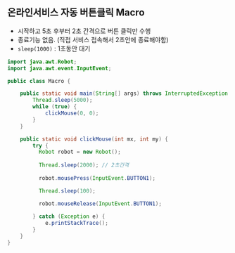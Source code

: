 ## 온라인서비스 자동 버튼클릭 Macro

- 시작하고 5초 후부터 2초 간격으로 버튼 클릭만 수행
- 종료기능 없음. (직접 서비스 접속해서 2초안에 종료해야함)
- `sleep(1000)` : 1초동안 대기

```java
import java.awt.Robot;
import java.awt.event.InputEvent;

public class Macro {

    public static void main(String[] args) throws InterruptedException {
        Thread.sleep(5000);
        while (true) {
            clickMouse(0, 0);
        }
    }

    public static void clickMouse(int mx, int my) {
        try {
          Robot robot = new Robot();
          
          Thread.sleep(2000); // 2초간격
          
          robot.mousePress(InputEvent.BUTTON1);

          Thread.sleep(100);

          robot.mouseRelease(InputEvent.BUTTON1);
          
        } catch (Exception e) {
            e.printStackTrace();
        }
    }
}
 
```

